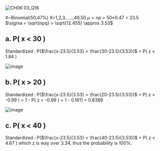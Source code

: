 ![CH06 03_Q16](https://github.com/user-attachments/assets/f61b5e3d-be2d-4e29-b7c7-a25ae49831ee)

X~Binomial(50,47%) X=1,2,3......,49,50
$\mu = np$ = 50*0.47 = 23.5  
$\sigma = \sqrt{npq} = \sqrt{12.455} \approx 3.53$ 

## a. P( x < 30 )
Standardized : P($\frac{x-23.5}{3.53} < \frac{30-23.5}{3.53})$ = P( z < 1.84 )

![image](https://github.com/user-attachments/assets/2cc19a19-d951-49ba-a828-df8f6e8270f8)

## b. P( x > 20 )
Standardized : P($\frac{x-23.5}{3.53} > \frac{20-23.5}{3.53})$ = P( z > -0.99 ) = 1 - P( z < -0.99 ) = 1 - 0.1611 = 0.8389

![image](https://github.com/user-attachments/assets/ce35328f-7c60-4a89-94e3-a3d8dff01669)

## c. P( x < 40 )
Standardized : P($\frac{x-23.5}{3.53} < \frac{40-23.5}{3.53})$ = P( z < 4.67 ) which z is way over 3.34, thus the probability is 100%.
